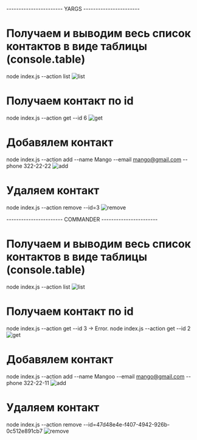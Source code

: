 ----------------------- YARGS -----------------------

# Получаем и выводим весь список контактов в виде таблицы (console.table)

node index.js --action list
![list](https://monosnap.com/file/MQKY2OLQXZm7Z2Q0bQxSDJwSymQDfr)

# Получаем контакт по id

node index.js --action get --id 6
![get](https://monosnap.com/file/V95Wx7p9748gBye7J9foQROplzu3Ch)

# Добавялем контакт

node index.js --action add --name Mango --email mango@gmail.com --phone 322-22-22
![add](https://monosnap.com/file/qZMxSVaLGtBhxBiZYYBnVY18KPKrbs)

# Удаляем контакт

node index.js --action remove --id=3
![remove](https://monosnap.com/file/z3QLZOLpyE4ri9HTi1MVMjTJxtEmTX)

----------------------- COMMANDER -----------------------

# Получаем и выводим весь список контактов в виде таблицы (console.table)

node index.js --action list
![list](https://monosnap.com/file/4nhjUP9cdCGAifpC3umrZFfnbb5u5P)

# Получаем контакт по id

node index.js --action get --id 3 -> Error.
node index.js --action get --id 2
![get](https://monosnap.com/file/P8a5pGzX37IfTOiwMk5vOJrVNsce8p)

# Добавялем контакт

node index.js --action add --name Mangoo --email mango@gmail.com --phone 322-22-11
![add](https://monosnap.com/file/1FC4Hk5diuTuIIuo41CgTQXlpSVLRG)

# Удаляем контакт

node index.js --action remove --id=47d48e4e-f407-4942-926b-0c512e891cb7
![remove](https://monosnap.com/file/9e5xTkj9zd5tT4l8IWj1qWvulxMQsT)

